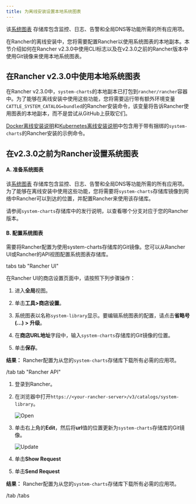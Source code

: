 ```yaml
---
title: 为离线安装设置本地系统图表
---
```


该[系统图表](https://github.com/rancher/system-charts) 存储库包含监控、日志、告警和全局DNS等功能所需的所有应用项。

在Rancher的离线安装中，您将需要配置Rancher以使用系统图表的本地副本。本节介绍如何在Rancher v2.3.0中使用CLI标志以及在v2.3.0之前的Rancher版本中使用Git镜像来使用本地系统图表。

## 在Rancher v2.3.0中使用本地系统图表

在Rancher v2.3.0中，`system-charts`的本地副本已打包到`rancher/rancher`容器中。为了能够在离线安装中使用这些功能，您将需要运行带有额外环境变量`CATTLE_SYSTEM_CATALOG=bundled`的Rancher安装命令，该变量将告诉Rancher使用图表的本地副本，而不是尝试从GitHub上获取它们。

[Docker离线安装说明](/docs/installation/air-gap-single-node/install-rancher)和[Kubernetes离线安装说明](/docs/installation/air-gap-high-availability/install-rancher/#c-install-rancher)中包含用于带有捆绑的`system-charts`的Rancher安装的示例命令。

## 在v2.3.0之前为Rancher设置系统图表

#### A. 准备系统图表

该[系统图表](https://github.com/rancher/system-charts) 存储库包含监控、日志、告警和全局DNS等功能所需的所有应用项。为了能够在离线安装中使用这些功能，您将需要将`system-charts`存储库镜像到网络中Rancher可以到达的位置，并配置Rancher来使用该存储库。

请参阅`system-charts`存储库中的发行说明，以查看哪个分支对应于您的Rancher版本。

#### B. 配置系统图表

需要将Rancher配置为使用system-charts存储库的Git镜像。您可以从Rancher UI或Rancher的API视图配置系统图表存储库。

 tabs 
 tab "Rancher UI" 

在Rancher UI的商店设置页面中，请按照下列步骤操作：

1. 进入**全局**视图。

1. 单击**工具>商店设置**。

1. 系统图表以名称`system-library`显示。要编辑系统图表的配置，请点击**省略号 (...) > 升级**。

1. 在**商店URL地址**字段中，输入`system-charts`存储库的Git镜像的位置。

1. 单击**保存**。

**结果：** Rancher配置为从您的`system-charts`存储库下载所有必需的应用项。

 /tab 
 tab "Rancher API" 

1. 登录到Rancher。

1. 在浏览器中打开`https://<your-rancher-server>/v3/catalogs/system-library`。

   ![Open](/img/rancher/airgap/system-charts-setting.png)

1. 单击右上角的**Edit**，然后将**url**值的位置更新为`system-charts`存储库的Git镜像。

   ![Update](/img/rancher/airgap/system-charts-update.png)

1. 单击**Show Request**

1. 单击**Send Request**

**结果：** Rancher配置为从您的`system-charts`存储库下载所有必需的应用项。

 /tab 
 /tabs 

